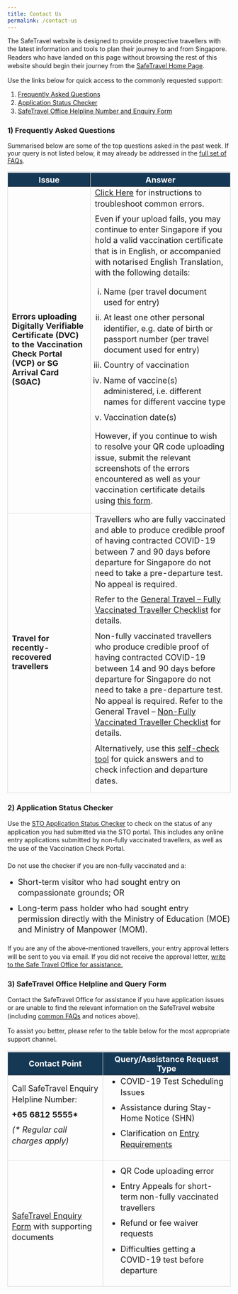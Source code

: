 ```yaml
---
title: Contact Us
permalink: /contact-us
---
```

<!--<div style="padding-left: 5px; padding-bottom: 20px; margin-top:20px; font-size:16px; line-height:1.0; color:red; background-color: #DCDCDC; border-style: solid; border-width: 1px;">

<p style="font-size:18px; margin-top:10px; margin-bottom:0px; font-weight:900;"><u>Advisory on Scam Calls Impersonating Government Officials</u></p>

<p style="font-size:18px; margin-top:20px; margin-bottom:0px; line-height:1.35;">ICA has received reports of calls made using the number “+65 6812 5555” by callers claiming to be government officials. This number is similar to the SafeTravel Enquiry Helpline. Recipients of these calls have reported being accused of committing various COVID-19 related offence, e.g. spreading fake news or breaking COVID-19 rules, and asked to pay a penalty or risk having further reports made against them.</p>

<p style="font-size:18px; margin-top:20px; margin-bottom:0px; line-height:1.35;">ICA does not request for payments in any form over the phone, or solicit for personal and credit card details. If you suspect you have received a scam call, please contact the Police hotline at 1800-255-0000.</p>
</div>-->

<p style="line-height:1.35;">The SafeTravel website is designed to provide prospective travellers with the latest information and tools to plan their journey to and from Singapore. Readers who have landed on this page without browsing the rest of this website should begin their journey from the <a href="https://safetravel.ica.gov.sg/" target="_blank">SafeTravel Home Page</a>.</p>

Use the links below for quick access to the commonly requested support:

<ol style="list-style-type: decimal; line-height:1.35;">
	<li style="line-height:1.35;"><a href="#FAQ">Frequently Asked Questions</a></li> 
	<li style="line-height:1.35;"><a href="#checker">Application Status Checker</a></li>
	<li style="line-height:1.35;"><a href="#enquiry">SafeTravel Office Helpline Number and Enquiry Form</a></li>
</ol>


<div id="FAQ"></div>


### 1)  Frequently Asked Questions

Summarised below are some of the top questions asked in the past week. If your query is not listed below, it may already be addressed in the <a href="/faq" target="blank">full set of FAQs</a>.

<table>
<thead>
  <tr>
    <th style="font-size:18px; border-top:3px solid #D8D8D8; border-left:1px solid #D8D8D8; border-right:1px solid #D8D8D8; background-color:#153855; color:white;"><b>Issue</b></th>
    <th style="font-size:18px; border-top:3px solid #D8D8D8; border-right:1px solid #D8D8D8; background-color:#153855; color:white;"><b>Answer</b></th>
  </tr>
</thead>
<tbody>
		   <tr>
     <td style="font-size:18px; border-bottom:1px solid #D8D8D8; border-right:1px solid #D8D8D8;  border-left:1px solid #D8D8D8;"><b>Errors uploading Digitally Verifiable Certificate (DVC) to the Vaccination Check Portal (VCP) or SG Arrival Card (SGAC)</b> </td>
   <td style="font-size:18px; border-bottom:1px solid #D8D8D8; border-right:1px solid #D8D8D8;  border-left:1px solid #D8D8D8;"><p style="font-size:18px; line-height:1.35; margin-top:0px; margin-bottom:10px;"><a href="/faq#vaxcert" target="_blank">Click Here</a> for instructions to troubleshoot common errors. 
</p>
<p style="font-size:18px; line-height:1.35; margin-top:0px; margin-bottom:10px;">Even if your upload fails, you may continue to enter Singapore if you hold a valid vaccination certificate that is in English, or accompanied with notarised English Translation, with the following details:
</p>
<ol style="padding-left: 20px; list-style-type: lower-roman;"><li style="font-size:18px; line-height:1.35; margin-top:0px; margin-bottom:10px;">Name (per travel document used for entry)</li>
	<li style="font-size:18px; line-height:1.35; margin-top:0px; margin-bottom:10px;">At least one other personal identifier, e.g. date of birth or passport number (per travel document used for entry)</li>
	<li style="font-size:18px; line-height:1.35; margin-top:0px; margin-bottom:10px;">Country of vaccination</li>
	<li style="font-size:18px; line-height:1.35; margin-top:0px; margin-bottom:10px;">Name of vaccine(s) administered, i.e. different names for different vaccine type</li>
	<li style="font-size:18px; line-height:1.35; margin-top:0px; margin-bottom:10px;">Vaccination date(s)</li>
	   </ol>
	   <p style="font-size:18px; line-height:1.35; margin-top:0px; margin-bottom:10px;">However, if you continue to wish to resolve your QR code uploading issue, submit the relevant screenshots of the errors encountered as well as your vaccination certificate details using <a href="https://go.gov.sg/sto-enquiry" target="_bank">this form</a>.</p>			   
			   </td>
 </tr>
			   <tr>
     <td style="font-size:18px; border-bottom:1px solid #D8D8D8; border-right:1px solid #D8D8D8;  border-left:1px solid #D8D8D8;"><b>Travel for recently-recovered travellers</b> </td>
   <td style="font-size:18px; border-bottom:1px solid #D8D8D8; border-right:1px solid #D8D8D8;  border-left:1px solid #D8D8D8;"><p style="font-size:18px; line-height:1.35; margin-top:0px; margin-bottom:10px;">Travellers who are fully vaccinated and able to produce credible proof of having contracted COVID-19 between 7 and 90 days before departure for Singapore do not need to take a pre-departure test. No appeal is required.</p>
<p style="font-size:18px; line-height:1.35; margin-top:10px; margin-bottom:10px;">Refer to the <a href="/arriving/general-travel/fully-vaccinated" target="_blank">General Travel – Fully Vaccinated Traveller Checklist</a> for details.
</p>
<p style="font-size:18px; line-height:1.35; margin-top:10px; margin-bottom:10px;">Non-fully vaccinated travellers who produce credible proof of having contracted COVID-19 between 14 and 90 days before departure for Singapore do not need to take a pre-departure test. No appeal is required. Refer to the General Travel – <a href="/arriving/general-travel/non-fully-vaccinated" target="_blank">Non-Fully Vaccinated Traveller Checklist</a> for details.
</p>
<p style="font-size:18px; line-height:1.35; margin-top:10px; margin-bottom:10px;">Alternatively, use this <a href="https://go.gov.sg/recovered-traveller-checker" target="_blank">self-check tool</a> for quick answers and to check infection and departure dates. 
</p>
</td>
 </tr>
  </tbody>
  </table>

<div id="checker"></div>


### 2) Application Status Checker

<p style=" line-height:1.35; margin-top:10px; margin-bottom:20px;">Use the <a href="https://eservices.ica.gov.sg/STO/safeTravel/enquiry" target="_blank">STO Application Status Checker</a> to check on the status of any application you had submitted via the STO portal. This includes any online entry applications submitted by non-fully vaccinated travellers, as well as the use of the Vaccination Check Portal.
</p>

<!--<div style="padding:10px 20px 10px; 20px; vertical-align:middle; text-align:center;  margin-bottom:20px; font-size:20px; line-height:1.0; background-color:#E8E8E8; border-style: solid; border-width: 1px;"><a href="https://eservices.ica.gov.sg/STO/safeTravel/enquiry" target="_blank"><b>Application status checker</b></a></div>-->

<p style=" line-height:1.35; margin-top:10px; margin-bottom:15px;">Do not use the checker if you are non-fully vaccinated and a: </p>
<ul>
				<li style="font-size:18px; line-height:1.35; margin-top:10px; margin-bottom:10px;">Short-term visitor who had sought entry on compassionate grounds; OR</li>
				<li style="font-size:18px; line-height:1.35; margin-top:10px; margin-bottom:10px;">Long-term pass holder who had sought entry permission directly with the Ministry of Education (MOE) and Ministry of Manpower (MOM).</li>
			</ul>

<p style=" line-height:1.35; margin-top:20px; margin-bottom:10px;">If you are any of the above-mentioned travellers, your entry approval letters will be sent to you via email. If you did not receive the approval letter, <a href="https://go.gov.sg/sto-enquiry" target="_blank">write to the Safe Travel Office for assistance.</a></p>


<div id="enquiry"></div>


### 3) SafeTravel Office Helpline and Query Form

<p style="line-height:1.35;">Contact the SafeTravel Office for assistance if you have application issues or are unable to find the relevant information on the SafeTravel website (including <a href="/faq" target="_blank">common FAQs</a> and notices above).</p>

<p style="line-height:1.35;">To assist you better, please refer to the table below for the most appropriate support channel.</p>

<table>
<thead>
  <tr>
    <th style="font-size:18px; border-top:3px solid #D8D8D8; border-left:1px solid #D8D8D8; border-right:1px solid #D8D8D8; background-color:#153855; color:white;"><b>Contact Point</b></th>
    <th style="font-size:18px; border-top:3px solid #D8D8D8; border-right:1px solid #D8D8D8; background-color:#153855; color:white;"><b>Query/Assistance Request Type</b></th>
  </tr>
</thead>
<tbody>
	 <tr>
  <td style="font-size:18px; border-bottom:1px solid #D8D8D8; border-right:1px solid #D8D8D8;  border-left:1px solid #D8D8D8;  line-height:1.35; ">Call SafeTravel Enquiry Helpline Number:
		<p style="font-size:18px; line-height:1.35; margin-top:10px; margin-bottom:10px;"><b>+65 6812 5555*</b></p> 
<p style="font-size:18px; line-height:1.35; margin-top:10px; margin-bottom:10px;"><i>(* Regular call charges apply)</i></p>
</td>
		   <td style="font-size:18px; border-bottom:1px solid #D8D8D8; border-right:1px solid #D8D8D8;  border-left:1px solid #D8D8D8;">
<ol style="list-style-type:disc; margin-top: 0px; ">
<li style="font-size:18px; line-height:1.35; margin-top:0px; margin-bottom:10px;">COVID-19 Test Scheduling Issues</li>
	<li style="font-size:18px; line-height:1.35; margin-top:10px; margin-bottom:10px;">Assistance during Stay-Home Notice (SHN)</li>
<li style="font-size:18px; line-height:1.35; margin-top:10px; margin-bottom:10px;">Clarification on <a href="/arriving/overview#lanelist" target="_blank">Entry Requirements</a></li>
				 </ol>
</td>
  </tr>
	 <tr>
  <td style="font-size:18px; border-bottom:1px solid #D8D8D8; border-right:1px solid #D8D8D8;  border-left:1px solid #D8D8D8; padding-top:20px;  line-height:1.35; "><a href="https://go.gov.sg/sto-enquiry" target="_blank">SafeTravel Enquiry Form</a> with supporting documents </td>
		   <td style="font-size:18px; border-bottom:1px solid #D8D8D8; border-right:1px solid #D8D8D8;  border-left:1px solid #D8D8D8;">
<ol style="list-style-type:disc; margin-top: 0px;">
<li style="font-size:18px; line-height:1.35; margin-top:10px; margin-bottom:10px;">QR Code uploading error</li>
		<li style="font-size:18px; line-height:1.35; margin-top:10px; margin-bottom:10px;">Entry Appeals for short-term non-fully vaccinated travellers 
</li>
<li style="font-size:18px; line-height:1.35; margin-top:10px; margin-bottom:10px;">Refund or fee waiver requests</li>
		<li style="font-size:18px; line-height:1.35; margin-top:10px; margin-bottom:10px;">Difficulties getting a COVID-19 test before departure</li>
				 </ol>
</td>
  </tr>	
	</tbody>
	</table>
